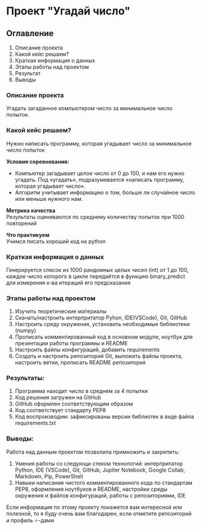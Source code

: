 # Проект "Угадай число"

## Оглавление  
1. Описание проекта  
2. Какой кейс решаем? 
3. Краткая информация о данных
4. Этапы работы над проектом
5. Результат 
6. Выводы

### Описание проекта    
Угадать загаданное компьютером число за минимальное число попыток.


### Какой кейс решаем?    
Нужно написать программу, которая угадывает число за минимальное число попыток

**Условия соревнования:**  
- Компьютер загадывает целое число от 0 до 100, и нам его нужно угадать. Под «угадать», подразумевается «написать программу, которая угадывает число».
- Алгоритм учитывает информацию о том, больше ли случайное число или меньше нужного нам.

**Метрика качества**     
Результаты оцениваются по среднему количеству попыток при 1000 повторений

**Что практикуем**     
Учимся писать хороший код на python


### Краткая информация о данных
Генерируется список из 1000 рандомных целых чисел (int) от 1 до 100, каждое число которого в цикле передаётся в функцию binary_predict для измерения к-ва итераций его предсказания 

### Этапы работы над проектом  
1. Изучить теоретические материалы
2. Скачать/настроить интерпритатор Pyhon, IDE(VSCode), Git, GitHub
3. Настроить среду окружения, установить необходимые библиотеки (numpy) 
4. Прописать комментированный код в основном модуле, ноутбук для презентации работы программы и README
5. Настроить файлы конфигураций, добавить requirements
5. Создать и настроить репозиторий Git, выложить файлы проекта, настроить ветки, прописать README репозитория


### Результаты:  
1. Программа находит число в среднем за 4 попытки
2. Код решения загружен на GitHub
3. GitHub оформлен соответствующим образом
4. Код соответствует стандарту PEP8
5. Код воспроизводим: зафиксированы версии библиотек в виде файла requirements.txt


### Выводы:  
Работа над данным проектом позволила примножить и закрепить: 
1. Умения работы со следующи стеком технологий: интерпритатор Python, IDE (VSCode), Git, GitHub, Jupiter Notebook, Google Collab, Markdown, Pip, PowerShell
2. Навыки написания чистого комментированного кода по стандартам PEP8, оформления ноутбуков и README, настройки среды окружения и файлов конфигураций, работы с репозиториями, IDE

Если информация по этому проекту покажется вам интересной или полезной, то я буду очень вам благодарен, если отметите репозиторий и профиль ⭐️-дами
